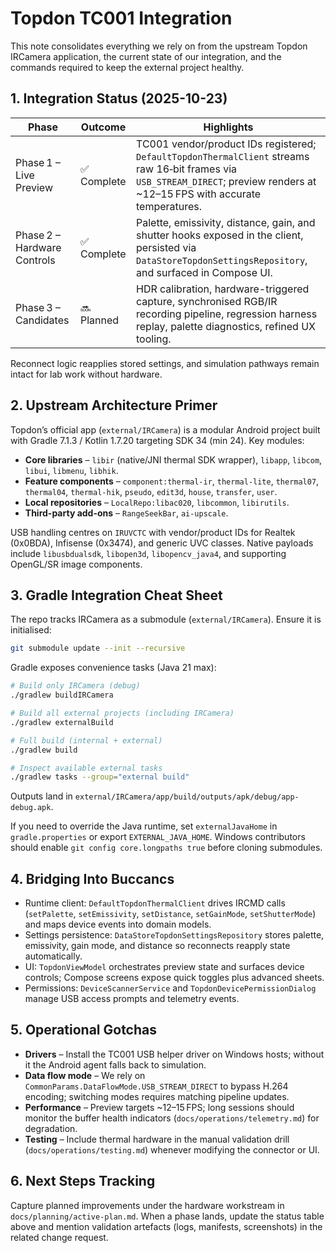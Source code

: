 # Topdon TC001 Integration

This note consolidates everything we rely on from the upstream Topdon IRCamera
application, the current state of our integration, and the commands required to
keep the external project healthy.

## 1. Integration Status (2025-10-23)

| Phase | Outcome | Highlights |
|-------|---------|------------|
| Phase 1 – Live Preview | ✅ Complete | TC001 vendor/product IDs registered; `DefaultTopdonThermalClient` streams raw 16‑bit frames via `USB_STREAM_DIRECT`; preview renders at ~12–15 FPS with accurate temperatures. |
| Phase 2 – Hardware Controls | ✅ Complete | Palette, emissivity, distance, gain, and shutter hooks exposed in the client, persisted via `DataStoreTopdonSettingsRepository`, and surfaced in Compose UI. |
| Phase 3 – Candidates | 🔜 Planned | HDR calibration, hardware-triggered capture, synchronised RGB/IR recording pipeline, regression harness replay, palette diagnostics, refined UX tooling. |

Reconnect logic reapplies stored settings, and simulation pathways remain intact
for lab work without hardware.

## 2. Upstream Architecture Primer

Topdon’s official app (`external/IRCamera`) is a modular Android project built
with Gradle 7.1.3 / Kotlin 1.7.20 targeting SDK 34 (min 24). Key modules:

- **Core libraries** – `libir` (native/JNI thermal SDK wrapper), `libapp`,
  `libcom`, `libui`, `libmenu`, `libhik`.
- **Feature components** – `component:thermal-ir`, `thermal-lite`, `thermal07`,
  `thermal04`, `thermal-hik`, `pseudo`, `edit3d`, `house`, `transfer`, `user`.
- **Local repositories** – `LocalRepo:libac020`, `libcommon`, `libirutils`.
- **Third-party add-ons** – `RangeSeekBar`, `ai-upscale`.

USB handling centres on `IRUVCTC` with vendor/product IDs for Realtek (0x0BDA),
Infisense (0x3474), and generic UVC classes. Native payloads include
`libusbdualsdk`, `libopen3d`, `libopencv_java4`, and supporting OpenGL/SR image
components.

## 3. Gradle Integration Cheat Sheet

The repo tracks IRCamera as a submodule (`external/IRCamera`). Ensure it is
initialised:

```bash
git submodule update --init --recursive
```

Gradle exposes convenience tasks (Java 21 max):

```bash
# Build only IRCamera (debug)
./gradlew buildIRCamera

# Build all external projects (including IRCamera)
./gradlew externalBuild

# Full build (internal + external)
./gradlew build

# Inspect available external tasks
./gradlew tasks --group="external build"
```

Outputs land in
`external/IRCamera/app/build/outputs/apk/debug/app-debug.apk`.

If you need to override the Java runtime, set `externalJavaHome` in
`gradle.properties` or export `EXTERNAL_JAVA_HOME`. Windows contributors should
enable `git config core.longpaths true` before cloning submodules.

## 4. Bridging Into Buccancs

- Runtime client: `DefaultTopdonThermalClient` drives IRCMD calls (`setPalette`,
  `setEmissivity`, `setDistance`, `setGainMode`, `setShutterMode`) and maps
  device events into domain models.
- Settings persistence: `DataStoreTopdonSettingsRepository` stores palette,
  emissivity, gain mode, and distance so reconnects reapply state automatically.
- UI: `TopdonViewModel` orchestrates preview state and surfaces device controls;
  Compose screens expose quick toggles plus advanced sheets.
- Permissions: `DeviceScannerService` and `TopdonDevicePermissionDialog` manage
  USB access prompts and telemetry events.

## 5. Operational Gotchas

- **Drivers** – Install the TC001 USB helper driver on Windows hosts; without
  it the Android agent falls back to simulation.
- **Data flow mode** – We rely on `CommonParams.DataFlowMode.USB_STREAM_DIRECT`
  to bypass H.264 encoding; switching modes requires matching pipeline updates.
- **Performance** – Preview targets ~12–15 FPS; long sessions should monitor the
  buffer health indicators (`docs/operations/telemetry.md`) for degradation.
- **Testing** – Include thermal hardware in the manual validation drill
  (`docs/operations/testing.md`) whenever modifying the connector or UI.

## 6. Next Steps Tracking

Capture planned improvements under the hardware workstream in
`docs/planning/active-plan.md`. When a phase lands, update the status table
above and mention validation artefacts (logs, manifests, screenshots) in the
related change request.
